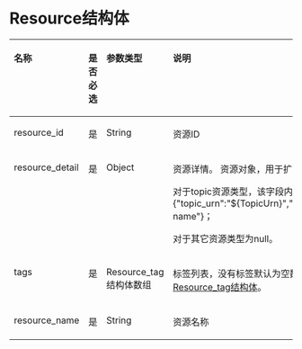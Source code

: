 # Resource结构体<a name="ZH-CN_TOPIC_0106008080"></a>

<a name="table97917514177"></a>
<table><thead align="left"><tr id="row20931851161717"><th class="cellrowborder" valign="top" width="14.85148514851485%" id="mcps1.1.6.1.1"><p id="p169312051161713"><a name="p169312051161713"></a><a name="p169312051161713"></a>名称</p>
</th>
<th class="cellrowborder" valign="top" width="11.881188118811881%" id="mcps1.1.6.1.2"><p id="p6931195111719"><a name="p6931195111719"></a><a name="p6931195111719"></a>是否必选</p>
</th>
<th class="cellrowborder" valign="top" width="18.81188118811881%" id="mcps1.1.6.1.3"><p id="p093195116179"><a name="p093195116179"></a><a name="p093195116179"></a>参数类型</p>
</th>
<th class="cellrowborder" valign="top" width="39.603960396039604%" id="mcps1.1.6.1.4"><p id="p59319515179"><a name="p59319515179"></a><a name="p59319515179"></a>说明</p>
</th>
<th class="cellrowborder" valign="top" width="14.85148514851485%" id="mcps1.1.6.1.5"><p id="p835715919265"><a name="p835715919265"></a><a name="p835715919265"></a>约束</p>
</th>
</tr>
</thead>
<tbody><tr id="row393195119172"><td class="cellrowborder" valign="top" width="14.85148514851485%" headers="mcps1.1.6.1.1 "><p id="p1793165110171"><a name="p1793165110171"></a><a name="p1793165110171"></a>resource_id</p>
</td>
<td class="cellrowborder" valign="top" width="11.881188118811881%" headers="mcps1.1.6.1.2 "><p id="p6931185117179"><a name="p6931185117179"></a><a name="p6931185117179"></a>是</p>
</td>
<td class="cellrowborder" valign="top" width="18.81188118811881%" headers="mcps1.1.6.1.3 "><p id="p69311951191710"><a name="p69311951191710"></a><a name="p69311951191710"></a>String</p>
</td>
<td class="cellrowborder" valign="top" width="39.603960396039604%" headers="mcps1.1.6.1.4 "><p id="p1931175111170"><a name="p1931175111170"></a><a name="p1931175111170"></a>资源ID</p>
</td>
<td class="cellrowborder" valign="top" width="14.85148514851485%" headers="mcps1.1.6.1.5 "><p id="p8357199268"><a name="p8357199268"></a><a name="p8357199268"></a>-</p>
</td>
</tr>
<tr id="row493125112176"><td class="cellrowborder" valign="top" width="14.85148514851485%" headers="mcps1.1.6.1.1 "><p id="p2931165110176"><a name="p2931165110176"></a><a name="p2931165110176"></a>resource_detail</p>
</td>
<td class="cellrowborder" valign="top" width="11.881188118811881%" headers="mcps1.1.6.1.2 "><p id="p6931105151716"><a name="p6931105151716"></a><a name="p6931105151716"></a>是</p>
</td>
<td class="cellrowborder" valign="top" width="18.81188118811881%" headers="mcps1.1.6.1.3 "><p id="p293145151713"><a name="p293145151713"></a><a name="p293145151713"></a>Object</p>
</td>
<td class="cellrowborder" valign="top" width="39.603960396039604%" headers="mcps1.1.6.1.4 "><p id="p1793113514176"><a name="p1793113514176"></a><a name="p1793113514176"></a>资源详情。 资源对象，用于扩展。默认为空。</p>
<p id="p826215381712"><a name="p826215381712"></a><a name="p826215381712"></a>对于topic资源类型，该字段内容为{"topic_urn":"${TopicUrn}","display_name":"display name"}；</p>
<p id="p1226217381177"><a name="p1226217381177"></a><a name="p1226217381177"></a>对于其它资源类型为null。</p>
</td>
<td class="cellrowborder" valign="top" width="14.85148514851485%" headers="mcps1.1.6.1.5 "><p id="p935789192614"><a name="p935789192614"></a><a name="p935789192614"></a>-</p>
</td>
</tr>
<tr id="row8931195121716"><td class="cellrowborder" valign="top" width="14.85148514851485%" headers="mcps1.1.6.1.1 "><p id="p29311851181715"><a name="p29311851181715"></a><a name="p29311851181715"></a>tags</p>
</td>
<td class="cellrowborder" valign="top" width="11.881188118811881%" headers="mcps1.1.6.1.2 "><p id="p10931155119177"><a name="p10931155119177"></a><a name="p10931155119177"></a>是</p>
</td>
<td class="cellrowborder" valign="top" width="18.81188118811881%" headers="mcps1.1.6.1.3 "><p id="p69311851201711"><a name="p69311851201711"></a><a name="p69311851201711"></a>Resource_tag结构体数组</p>
</td>
<td class="cellrowborder" valign="top" width="39.603960396039604%" headers="mcps1.1.6.1.4 "><p id="p20931135117174"><a name="p20931135117174"></a><a name="p20931135117174"></a>标签列表，没有标签默认为空数组。结构体说明请参见<a href="Resource_tag结构体.md">Resource_tag结构体</a>。</p>
</td>
<td class="cellrowborder" valign="top" width="14.85148514851485%" headers="mcps1.1.6.1.5 "><p id="p15357159112611"><a name="p15357159112611"></a><a name="p15357159112611"></a>-</p>
</td>
</tr>
<tr id="row493125112175"><td class="cellrowborder" valign="top" width="14.85148514851485%" headers="mcps1.1.6.1.1 "><p id="p9931135131716"><a name="p9931135131716"></a><a name="p9931135131716"></a>resource_name</p>
</td>
<td class="cellrowborder" valign="top" width="11.881188118811881%" headers="mcps1.1.6.1.2 "><p id="p29311512174"><a name="p29311512174"></a><a name="p29311512174"></a>是</p>
</td>
<td class="cellrowborder" valign="top" width="18.81188118811881%" headers="mcps1.1.6.1.3 "><p id="p99312519176"><a name="p99312519176"></a><a name="p99312519176"></a>String</p>
</td>
<td class="cellrowborder" valign="top" width="39.603960396039604%" headers="mcps1.1.6.1.4 "><p id="p893175191714"><a name="p893175191714"></a><a name="p893175191714"></a>资源名称</p>
</td>
<td class="cellrowborder" valign="top" width="14.85148514851485%" headers="mcps1.1.6.1.5 "><p id="p203574915267"><a name="p203574915267"></a><a name="p203574915267"></a>-</p>
</td>
</tr>
</tbody>
</table>

